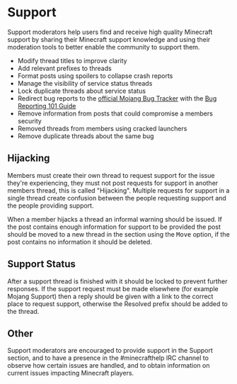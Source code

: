 # Support

Support moderators help users find and receive high quality Minecraft support by sharing their Minecraft support knowledge and using their moderation tools to better enable the community to support them.

* Modify thread titles to improve clarity
* Add relevant prefixes to threads
* Format posts using spoilers to collapse crash reports
* Manage the visibility of service status threads
* Lock duplicate threads about service status
* Redirect bug reports to the [official Mojang Bug Tracker](https://bugs.mojang.com/browse/MC) with the [Bug Reporting 101 Guide](http://www.minecraftforum.net/forums/support/unmodified-minecraft-client/1855459-official-bug-reporting)
* Remove information from posts that could compromise a members security
* Removed threads from members using cracked launchers
* Remove duplicate threads about the same bug

## Hijacking

Members must create their own thread to request support for the issue they're experiencing, they must not post requests for support in another members thread, this is called "Hijacking". Multiple requests for support in a single thread create confusion between the people requesting support and the people providing support.

When a member hijacks a thread an informal warning should be issued. If the post contains enough information for support to be provided the post should be moved to a new thread in the section using the <kbd>Move</kbd> option, if the post contains no information it should be deleted.

## Support Status

After a support thread is finished with it should be locked to prevent further responses. If the support request must be made elsewhere (for example Mojang Support) then a reply should be given with a link to the correct place to request support, otherwise the Resolved prefix should be added to the thread.

## Other

Support moderators are encouraged to provide support in the Support section, and to have a presence in the #minecrafthelp IRC channel to observe how certain issues are handled, and to obtain information on current issues impacting Minecraft players.
